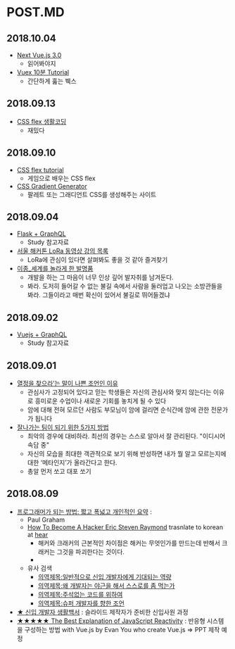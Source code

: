 ﻿# POST.MD

## 2018.10.04
- [Next Vue.js 3.0](https://medium.com/the-vue-point/plans-for-the-next-iteration-of-vue-js-777ffea6fabf)
    - 읽어봐야지
- [Vuex 10분 Tutorial](https://youtu.be/LW9yIR4GoVU)
    - 간단하게 훒는 붹스

## 2018.09.13

- [CSS flex 생활코딩](https://opentutorials.org/course/2418/13526)
    - 재밌다

## 2018.09.10

- [CSS flex tutorial](https://flexboxfroggy.com/#ko)
    - 게임으로 배우는 CSS flex
- [CSS Gradient Generator](https://mycolor.space/)
    - 팔레트 또는 그래디언트 CSS를 생성해주는 사이트

## 2018.09.04

- [Flask + GraphQL](http://artoria.us/m/30)
    - Study 참고자료
- [서울 해커톤 LoRa 동영상 강의 목록](http://www.seoulhackathon.org/tag/LoRa_Setalab_AuLoRa_Daliworks_Thingplus)
    - LoRa에 관심이 있다면 살펴봐도 좋을 것 같아 즐겨찾기
- [이종_세계를 놀라게 한 발명품](http://m.cafe.daum.net/ssaumjil/LnOm/2033600?svc=kakaotalkTab&bucket=toros_cafe_channel_beta)
    - 개발을 하는 그 마음이 너무 인상 깊어 발자취를 남겨둔다.
    - 봐라. 도저히 들어갈 수 없는 불길 속에서 사람을 둘러업고 나오는 소방관들을 봐라. 그들이라고 매번 확신이 있어서 불길로 뛰어들겠냐

## 2018.09.02

- [Vuejs + GraphQL](https://medium.com/@lachlanmiller_52885/graphql-basics-and-practical-examples-with-vue-6b649b9685e0)
    - Study 참고자료

## 2018.09.01

- [열정을 찾으라’는 말이 나쁜 조언인 이유](https://ppss.kr/archives/172716)
    - 관심사가 고정되어 있다고 믿는 학생들은 자신의 관심사와 맞지 않는다는 이유로 흥미로운 수업이나 새로운 기회를 놓치게 될 수 있다
    - 암에 대해 전혀 모르던 사람도 부모님이 암에 걸리면 순식간에 암에 관한 전문가가 됩니다
- [잘나가는 팀이 되기 위한 5가지 방법](https://ppss.kr/archives/169155)
    - 최악의 경우에 대비하라. 최선의 경우는 스스로 알아서 잘 관리된다. "이디시어 속담 중"
    - 자신의 모습을 최대한 객관적으로 보기 위해 반성하면 내가 뭘 알고 모르는지에 대한 ‘메타인지’가 올라간다고 한다.
    - 총알 먼저 쏘고 대포 쏘기

## 2018.08.09

- [프로그래머가 되는 방법: 짧고 폭넓고 개인적인 요약](https://wiki.kldp.org/wiki.php/HowToBeAProgrammer) :
    - Paul Graham
    - [How To Become A Hacker Eric Steven Raymond](http://www.catb.org/esr/faqs/hacker-howto.html) trasnlate to korean at [hear](http://kwonnam.pe.kr/howtobecomeahacker.html)
        - 해커와 크래커의 근본적인 차이점은 해커는 무엇인가를 만드는데 반해서 크래커는 그것을 파괴한다는 것이다.
        - 
    - 유사 검색
        - [의역제목:일반적으로 신입 개발자에게 기대되는 역량](http://blog.naver.com/PostView.nhn?blogId=yo2dh&logNo=220171876816)
        - [의역제목:왜 개발자는 야근을 해서 스스로를 좀 먹는가](http://coderlife.tistory.com/90)
        - [의역제목:주석없는 코드를 위하여](http://media.fastcampus.co.kr/knowledge/advice-for-developers/)
        - [의역제목:슈퍼 개발자를 향한 조언](http://yookeun.github.io/think/2016/02/05/think-howwork/)
- [★ 신입 개발자 생활백서](https://www.slideshare.net/jayjin0427/ss-61315271) : 슬라이드 제작자가 준비한 신입사원 과정
- [★★★★★ The Best Explanation of JavaScript Reactivity](http://devtimothy.tistory.com/87) : 반응형 시스템을 구성하는 방법 with Vue.js by Evan You who create Vue.js => PPT 제작 예정
